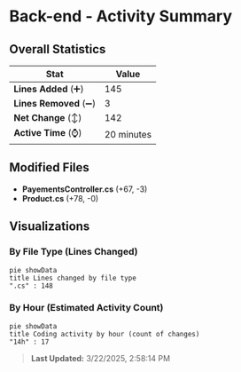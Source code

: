 # Back-end - Activity Summary 

## Overall Statistics

| Stat                   | Value                                                             |
| ---------------------- | ----------------------------------------------------------------- |
| **Lines Added** (➕)   | 145                                          |
| **Lines Removed** (➖) | 3                                        |
| **Net Change** (↕)    | 142                |
| **Active Time** (⌚)   | 20 minutes |


## Modified Files
- **PayementsController.cs** (+67, -3)
- **Product.cs** (+78, -0)

## Visualizations

### By File Type (Lines Changed)

```mermaid
pie showData
title Lines changed by file type
".cs" : 148
```

### By Hour (Estimated Activity Count)

```mermaid
pie showData
title Coding activity by hour (count of changes)
"14h" : 17
```


> **Last Updated:** 3/22/2025, 2:58:14 PM